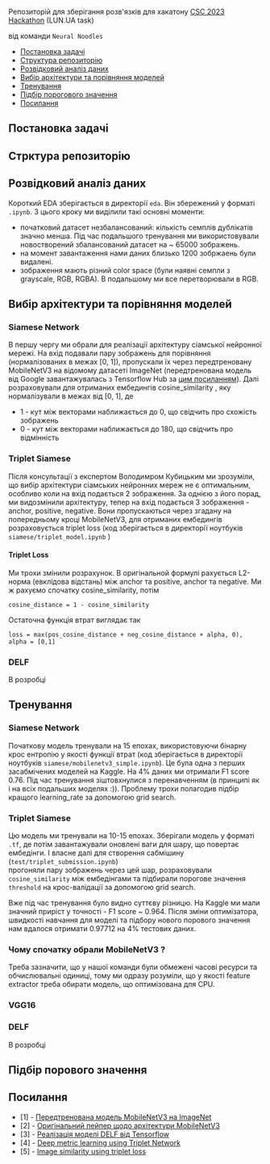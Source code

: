 Репозиторій для зберігання розв'язків для хакатону <a href="https://csc23.hackathon.expert/">CSC 2023 Hackathon</a>
(LUN.UA task) 

від команди ```Neural Noodles```


-  [Постановка задачі](#постановка-задачі)
- [Структура репозиторію](#стрктура-репозиторію)
-  [Розвідковий аналіз даних](#розвідковий-аналіз-даних)
- [Вибір архітектури та порівняння моделей](#вибір-архітектури-та-порівняння-моделей)
-  [Тренування](#data-augmentation)
- [Підбір порогового значення](#training-and-evaluation)
- [Посилання](#references)

## Постановка задачі

## Стрктура репозиторію

## Розвідковий аналіз даних
Короткий  EDA зберігається в директорії ```eda```. Він збережений у форматі ```.ipynb```. 
З цього кроку ми виділили такі основні моменти:
- початковий датасет незбалансований: кількість семплів дублікатів значно менша. Під час подальшого тренування ми використовували 
новостворений збалансований датасет на ~ 65000 зображень.
- на момент завантаження нами даних близько 1200 зобржаень були видалені.
- зображення мають різний color space (були наявні семпли з grayscale, RGB, RGBA). В подальшому ми все перетворювали в RGB.

## Вибір архітектури та порівняння моделей

### Siamese Network
В першу чергу ми обрали для реалізації архітектуру сіамської нейронної мережі. На вхід подавали пару зображень для порівняння
(нормалізованих в межах [0, 1]), пропускали їх через передтреновану MobileNetV3 на відомому датасеті ImageNet 
(передтренована модель від Google завантажувалась з Tensorflow Hub за <a href="https://tfhub.dev/google/imagenet/mobilenet_v3_large_100_224/feature_vector/5">цим посиланням</a>).
Далі розраховували для отриманих ембедингів cosine_similarity , яку нормалізували в межах від [0, 1], де 
- 1 - кут між векторами наближається до 0, що свідчить про схожість зображень
- 0 - кут між векторами наближається до 180, що свідчить про відмінність

### Triplet Siamese
Після консультації з експертом Володимром Кубицьким ми зрозуміли, що вибір архітектури сіамських нейронних мереж не є оптимальним, 
особливо коли на вхід подається 2 зображення. За однією з його порад, ми видозмінили архітектуру,
тепер на вхід подається 3 зображення - anchor, positive, negative. Вони пропускаються через згадану на попередньому кроці 
MobileNetV3, для отриманих ембедингів розраховується triplet loss (код зберігається в директорії ноутбуків ```siamese/triplet_model.ipynb``` )

#### Triplet Loss
Ми трохи змінили розрахунок. В оригінальной формулі рахується L2-норма (евклідова відстань)
між anchor та positive, anchor та negative. Ми ж рахуємо спочатку cosine_similarity, потім

```cosine_distance = 1 - cosine_similarity```

Остаточна функція втрат виглядає так 

```loss = max(pos_cosine_distance + neg_cosine_distance + alpha, 0), alpha = [0,1] ```


### DELF

В розробці

## Тренування

### Siamese Network
Початкову модель тренували на 15 епохах, використовуючи бінарну крос ентропію у якості функції втрат (код зберігається в директорії ноутбуків ```siamese/mobilenetv3_simple.ipynb```). 
Це була одна з перших засабмічених моделей на Kaggle. На 4% даних ми отримали F1 score 0.76. 
Під час тренування зіштовхнулися з перенавченням (в принципі як і на всіх подальших моделях :)). 
Проблему трохи полагодив підбір кращого learning_rate за допомогою grid search.



### Triplet Siamese
Цю модель ми тренували на 10-15 епохах. Зберігали модель у форматі ```.tf```, де потім завантажували 
оновлені ваги для шару, що повертає ембедінги. І власне далі для створення сабмішину (```test/triplet_submission.ipynb```)  
прогоняли пару зображень через цей шар, розраховували ```cosine_similarity``` між ембедінгами та підбирали 
порогове значення ```threshold``` на крос-валідації за допомогою grid search.

Вже під час тренування було видно суттєву різницю. На Kaggle ми мали значний приріст у точності - F1 score ~ 0.964.
Після зміни оптимізатора, швидкості навчання для моделі та підбору нового порового значення нам вдалося отримати 0.97712 
на 4% тестових даних. 


### Чому спочатку обрали MobileNetV3 ?
Треба зазначити, що у нашої команди були обмежені часові ресурси та обчислювальні одиниці, тому ми одразу розуміли,
що у якості feature extractor треба обирати модель, що оптимізована для CPU.

### VGG16

### DELF

В розробці

## Підбір порового значення

## Посилання
- [1] - <a href="https://tfhub.dev/google/imagenet/mobilenet_v3_large_100_224/feature_vector/5">Передтренована модель MobileNetV3 на ImageNet</a>
- [2] - <a href="https://paperswithcode.com/method/mobilenetv3">Оригінальний пейпер щодо архітектури MobileNetV3</a>
- [3] - <a href="https://github.com/tensorflow/models/tree/master/research/delf"> Реалізація моделі DELF від Tensorflow</a>
- [4] - <a href="https://arxiv.org/pdf/1412.6622.pdf">Deep metric learning using Triplet Network</a>
- [5] - <a href="https://towardsdatascience.com/image-similarity-using-triplet-loss-3744c0f67973">Image similarity using triplet loss</a>